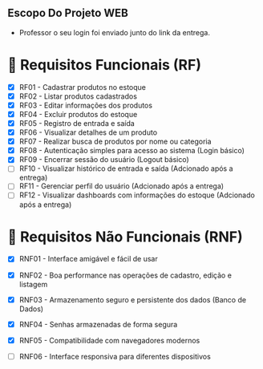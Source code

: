 ## Escopo Do Projeto WEB
- Professor o seu login foi enviado junto do link da entrega.

# 🎯 Requisitos Funcionais (RF)

- [x] RF01 - Cadastrar produtos no estoque
- [x] RF02 - Listar produtos cadastrados
- [x] RF03 - Editar informações dos produtos
- [x] RF04 - Excluir produtos do estoque
- [x] RF05 - Registro de entrada e saída
- [x] RF06 - Visualizar detalhes de um produto
- [x] RF07 - Realizar busca de produtos por nome ou categoria
- [x] RF08 - Autenticação simples para acesso ao sistema (Login básico)
- [x] RF09 - Encerrar sessão do usuário (Logout básico)
- [ ] RF10 - Visualizar histórico de entrada e saída (Adcionado após a entrega)
- [ ] RF11 - Gerenciar perfil do usuário (Adcionado após a entrega)
- [ ] RF12 - Visualizar dashboards com informações do estoque (Adcionado após a entrega)

# 🚦 Requisitos Não Funcionais (RNF)

- [x] RNF01 - Interface amigável e fácil de usar
- [x] RNF02 - Boa performance nas operações de cadastro, edição e listagem
- [x] RNF03 - Armazenamento seguro e persistente dos dados (Banco de Dados)
- [x] RNF04 - Senhas armazenadas de forma segura
- [x] RNF05 - Compatibilidade com navegadores modernos
- [ ] RNF06 - Interface responsiva para diferentes dispositivos


